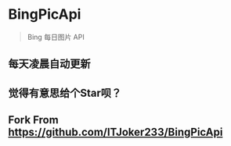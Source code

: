 # BingPicApi
> Bing 每日图片 API
## 每天凌晨自动更新

## 觉得有意思给个Star呗？

## Fork From https://github.com/ITJoker233/BingPicApi
